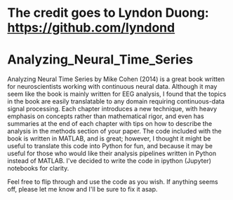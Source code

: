 # The credit goes to Lyndon Duong: https://github.com/lyndond
# Analyzing_Neural_Time_Series

Analyzing Neural Time Series by Mike Cohen (2014) is a great book written for neuroscientists working with continuous neural data. 
Although it may seem like the book is mainly written for EEG analysis, I found that the topics in the book are easily translatable to any domain requiring continuous-data signal processing.
Each chapter introduces a new technique, with heavy emphasis on concepts rather than mathematical rigor, and even has summaries at the end of each chapter with tips on how to describe the analysis in the methods section of your paper.
The code included with the book is written in MATLAB, and is great; 
however, I thought it might be useful to translate this code into Python for fun, and because it may be useful for those who would like their analysis pipelines written in Python instead of MATLAB.
I've decided to write the code in ipython (Jupyter) notebooks for clarity. 

Feel free to flip through and use the code as you wish.
If anything seems off, please let me know and I'll be sure to fix it asap.
